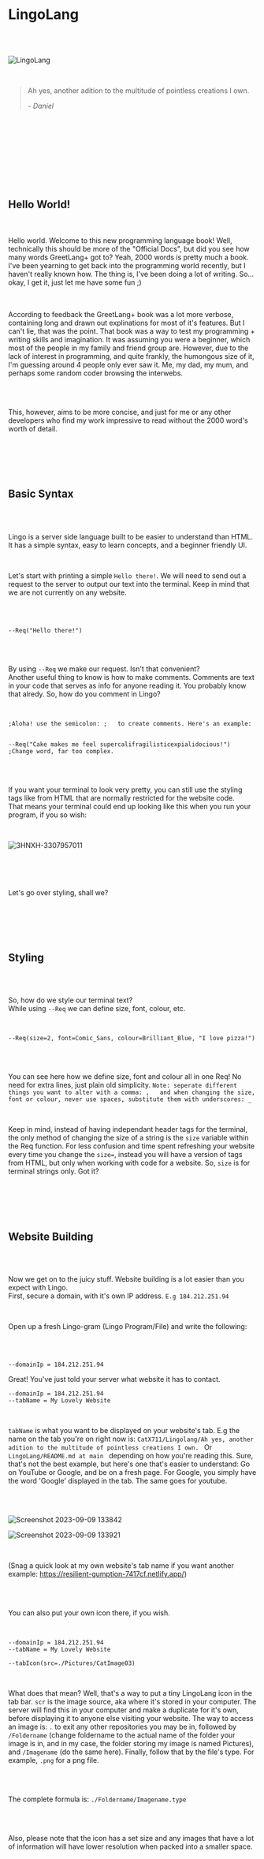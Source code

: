 # LingoLang

<br />
<br />

<!-- Good programming music: https://www.youtube.com/watch?v=CLeZyIID9Bo -->


![LingoLang](https://github.com/CatX711/LingoLang/assets/104099162/36abdc0d-071e-4704-8f1c-ae4e6f98961e)





<br />




>Ah yes, another adition to the multitude of pointless creations I own.
>
>  *- Daniel*




<br />
<br />
<br />
<br />
<br />
<br />
<br />
<br />

<h2>Hello World!</h2>

<br />
<br />
Hello world. Welcome to this new programming language book! Well, technically this should be more of the "Official Docs", but did you see how many words GreetLang+ got to? Yeah, 2000 words is pretty much a book.
<br />
I've been yearning to get back into the programming world recently, but I haven't really known how. The thing is, I've been doing a lot of writing. So... okay, I get it, just let me have some fun ;) 

<br />
<br />
<br />

According to feedback the GreetLang+ book was a lot more verbose, containing long and drawn out explinations for most of it's features. But I can't lie, that was the point. That book was a way to test my programming + writing skills and imagination. It was assuming you were a beginner, which most of the people in my family and friend group are. However, due to the lack of interest in programming, and quite frankly, the humongous size of it, I'm guessing around 4 people only ever saw it. Me, my dad, my mum, and perhaps some random coder browsing the interwebs.

<br />
<br />

This, however, aims to be more concise, and just for me or any other developers who find my work impressive to read without the 2000 word's worth of detail.



<br />
<br />
<br />
<br />

<h2>Basic Syntax</h2>

<br />
<br />

<p>Lingo is a server side language built to be easier to understand than HTML. It has a simple syntax, easy to learn concepts, and a beginner friendly UI.</p> <br />

Let's start with printing a simple `Hello there!`. We will need to send out a request to the server to output our text into the terminal. Keep in mind that we are not currently on any website.


<br />
<br />

```JS
--Req("Hello there!")
``` 

<br />
<br />

By using `--Req` we make our request. Isn't that convenient? <br />
Another useful thing to know is how to make comments. Comments are text in your code that serves as info for anyone reading it. You probably know that alredy. So, how do you comment in Lingo?

<br />

```JS
;Aloha! use the semicolon: ;   to create comments. Here's an example:


--Req("Cake makes me feel supercalifragilisticexpialidocious!") ;Change word, far too complex.
```

<br />
<br />

<p>If you want your terminal to look very pretty, you can still use the styling tags like <h> from HTML that are normally restricted for the website code. <br />
That means your terminal could end up looking like this when you run your program, if you so wish: </p>

<br />

![3HNXH-3307957011](https://github.com/CatX711/LingoLang/assets/104099162/7b7470e5-5776-4984-b346-4dc466f22d2a)


<br />
<br />
<br />

Let's go over styling, shall we?


<br />
<br />
<br />
<br />

<h2>Styling</h2>

<br />
<br />

So, how do we style our terminal text? <br />
While using `--Req` we can define size, font, colour, etc.

<br />

```JS
--Req(size=2, font=Comic_Sans, colour=Brilliant_Blue, "I love pizza!")
```

<br />
<br />

You can see here how we define size, font and colour all in one Req! No need for extra lines, just plain old simplicity. `Note: seperate different things you want to alter with a comma: ,   and when changing the size, font or colour, never use spaces, substitute them with underscores: _`

<br />

Keep in mind, instead of having independant header tags for the terminal, the only method of changing the size of a string is the `size` variable within the Req function. For less confusion and time spent refreshing your website every time you change the `size=`, instead you will have a version of <h> tags from HTML, but only when working with code for a website. So, `size` is for terminal strings only. Got it?

<br />
<br />
<br />
<br />

<h2>Website Building</h2>

<br />
<br />

Now we get on to the juicy stuff. Website building is a lot easier than you expect with Lingo. <br />
First, secure a domain, with it's own IP address. `E.g 184.212.251.94`

<br />

Open up a fresh Lingo-gram (Lingo Program/File) and write the following:

<br />
<br />

```JS
--domainIp = 184.212.251.94
```

Great! You've just told your server what website it has to contact. <br />

```JS
--domainIp = 184.212.251.94
--tabName = My Lovely Website
```

<br />

`tabName` is what you want to be displayed on your website's tab. E.g the name on the tab you're on right now is: `CatX711/Lingolang/Ah yes, another adition to the multitude of pointless creations I own. ` Or `LingoLang/README.md at main ` depending on how you're reading this. Sure, that's not the best example, but here's one that's easier to understand: Go on YouTube or Google, and be on a fresh page. For Google, you simply have the word 'Google' displayed in the tab. The same goes for youtube.

<br />
<br />

![Screenshot 2023-09-09 133842](https://github.com/CatX711/LingoLang/assets/104099162/722c0286-bf13-48d8-aee8-0997a70d5b73)

![Screenshot 2023-09-09 133921](https://github.com/CatX711/LingoLang/assets/104099162/8054ae1e-ce04-45ab-9822-20f4e3e3483a)

<br />

(Snag a quick look at my own website's tab name if you want another example: https://resilient-gumption-7417cf.netlify.app/)

<br />
<br />

You can also put your own icon there, if you wish.

<br />

```JS
--domainIp = 184.212.251.94
--tabName = My Lovely Website

--tabIcon(src=./Pictures/CatImage03)
```

<br />

What does that mean? Well, that's a way to put a tiny LingoLang icon in the tab bar. `scr` is the image source, aka where it's stored in your computer. The server will find this in your computer and make a duplicate for it's own, before displaying it to anyone else visiting your website. The way to access an image is: `.` to exit any other repositories you may be in, followed by `/Foldername` (change foldername to the actual name of the folder your image is in, and in my case, the folder storing my image is named Pictures), and `/Imagename` (do the same here). Finally, follow that by the file's type. For example, `.png` for a png file.

<br />
<br />

The complete formula is: `./Foldername/Imagename.type`

<br />
<br />

Also, please note that the icon has a set size and any images that have a lot of information will have lower resolution when packed into a smaller space.










